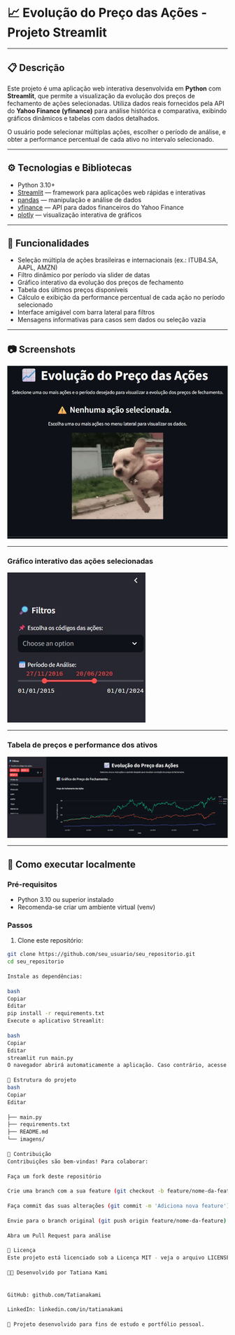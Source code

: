 # 📈 Evolução do Preço das Ações - Projeto Streamlit


---

## 📋 Descrição

Este projeto é uma aplicação web interativa desenvolvida em **Python** com **Streamlit**, que permite a visualização da evolução dos preços de fechamento de ações selecionadas. Utiliza dados reais fornecidos pela API do **Yahoo Finance (yfinance)** para análise histórica e comparativa, exibindo gráficos dinâmicos e tabelas com dados detalhados.

O usuário pode selecionar múltiplas ações, escolher o período de análise, e obter a performance percentual de cada ativo no intervalo selecionado.

---

## ⚙️ Tecnologias e Bibliotecas

- Python 3.10+
- [Streamlit](https://streamlit.io/) — framework para aplicações web rápidas e interativas
- [pandas](https://pandas.pydata.org/) — manipulação e análise de dados
- [yfinance](https://github.com/ranaroussi/yfinance) — API para dados financeiros do Yahoo Finance
- [plotly](https://plotly.com/python/) — visualização interativa de gráficos

---

## 🚀 Funcionalidades

- Seleção múltipla de ações brasileiras e internacionais (ex.: ITUB4.SA, AAPL, AMZN)
- Filtro dinâmico por período via slider de datas
- Gráfico interativo da evolução dos preços de fechamento
- Tabela dos últimos preços disponíveis
- Cálculo e exibição da performance percentual de cada ação no período selecionado
- Interface amigável com barra lateral para filtros
- Mensagens informativas para casos sem dados ou seleção vazia

---

## 📷 Screenshots



![Tela Inicial](/FOTO1.jpg)

---

### Gráfico interativo das ações selecionadas

![Gráfico](/fot2.jpg)

---

### Tabela de preços e performance dos ativos

![Tabela e Performance](/fot3.jpg)

---

## 📝 Como executar localmente

### Pré-requisitos

- Python 3.10 ou superior instalado
- Recomenda-se criar um ambiente virtual (venv)

### Passos

1. Clone este repositório:

```bash
git clone https://github.com/seu_usuario/seu_repositorio.git
cd seu_repositorio

Instale as dependências:

bash
Copiar
Editar
pip install -r requirements.txt
Execute o aplicativo Streamlit:

bash
Copiar
Editar
streamlit run main.py
O navegador abrirá automaticamente a aplicação. Caso contrário, acesse http://localhost:8501

📁 Estrutura do projeto
bash
Copiar
Editar

├── main.py                
├── requirements.txt       
├── README.md              
└── imagens/ 

🤝 Contribuição
Contribuições são bem-vindas! Para colaborar:

Faça um fork deste repositório

Crie uma branch com a sua feature (git checkout -b feature/nome-da-feature)

Faça commit das suas alterações (git commit -m 'Adiciona nova feature')

Envie para o branch original (git push origin feature/nome-da-feature)

Abra um Pull Request para análise

📄 Licença
Este projeto está licenciado sob a Licença MIT - veja o arquivo LICENSE para mais detalhes.

👩‍💻 Desenvolvido por Tatiana Kami


GitHub: github.com/Tatianakami

LinkedIn: linkedin.com/in/tatianakami

🚀 Projeto desenvolvido para fins de estudo e portfólio pessoal.
